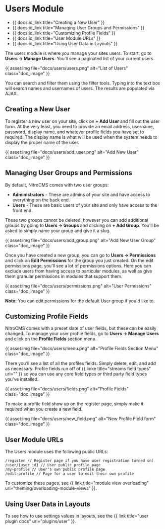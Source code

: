 # Users Module

* {{ docs:id_link title="Creating a New User" }}
* {{ docs:id_link title="Managing User Groups and Permissions" }}
* {{ docs:id_link title="Customizing Profile Fields" }}
* {{ docs:id_link title="User Module URLs" }}
* {{ docs:id_link title="Using User Data in Layouts" }}

The users module is where you manage your sites users. To start, go to **Users &rarr; Manage Users**. You'll see a paginated list of your current users.

{{ asset:img file="docs/users/users.png" alt="List of Users" class="doc_image" }}

You can search and filter them using the filter tools. Typing into the text box will search names and usernames of users. The results are populated via AJAX.

## Creating a New User

To register a new user on your site, click on **+ Add User** and fill out the user form. At the very least, you need to provide an email address, username, password, display name, and whatever profile fields you have set to required. The display name is what will be used when the system needs to display the proper name of the user.

{{ asset:img file="docs/users/add\_user.png" alt="Add New User" class="doc_image" }}

## Managing User Groups and Permissions

By default, NitroCMS comes with two user groups:

* **Administrators** - These are admins of your site and have access to everything on the back end.
* **Users** - These are basic users of your site and only have access to the front end.

These two groups cannot be deleted, however you can add additional groups by going to **Users &rarr; Groups** and clicking on **+ Add Group**. You'll be asked to simply name your group and give it a slug.

{{ asset:img file="docs/users/add\_group.png" alt="Add New User Group" class="doc_image" }}

Once you have created a new group, you can go to **Users &rarr; Permissions** and click on **Edit Permissions** for the group you just created. On the edit permissions page, you'll see a lot of permissions options. Here you can exclude users from having access to particular modules, as well as give them granular permissions in modules that support them.

{{ asset:img file="docs/users/permissions.png" alt="User Permissions" class="doc_image" }}

<div class="tip"><strong>Note:</strong> You can edit permissions for the default User group if you'd like to.</div>

## Customizing Profile Fields

NitroCMS comes with a preset slate of user fields, but these can be easily changed. To manage your user profile fields, go to **Users &rarr; Manage Users** and click on the **Profile Fields** section menu.

{{ asset:img file="docs/users/menu.png" alt="Profile Fields Section Menu" class="doc_image" }}

There you'll see a list of all the profiles fields. Simply delete, edit, and add as necessary. Profile fields run off of {{ linke title="streams field types" uri="" }} so you can use any core field types or third party field types you've installed.

{{ asset:img file="docs/users/fields.png" alt="Profile Fields" class="doc_image" }}

To make a profile field show up on the register page, simply make it required when you create a new field. 

{{ asset:img file="docs/users/new\_field.png" alt="New Profile Field form" class="doc_image" }}

## User Module URLs

The Users module uses the following public URLs:

	/register // Register page if you have user registration turned on)
	/user/{user_id} // User public profile page
	/my-profile // User's own public profile page
	/edit-profile // Page for a user to edit their own profile

To customize these pages, see {{ link title="module view overloading" uri="theming/overloading-module-views" }}.

## Using User Data in Layouts

To see how to use settings values in layouts, see the {{ link title="user plugin docs" uri="plugins/user" }}.